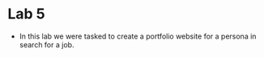 # Lab 5

* In this lab we were tasked to create a portfolio website for a persona in search for a job.